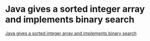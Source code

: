 # Java gives a sorted integer array and implements binary search
[Java gives a sorted integer array and implements binary search](https://aiwithcloud.com/2022/09/19/java_gives_a_sorted_integer_array_and_implements_binary_search/)